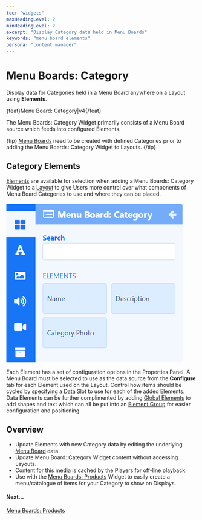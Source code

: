 ```yaml
---
toc: "widgets"
maxHeadingLevel: 2
minHeadingLevel: 2
excerpt: "Display Category data held in Menu Boards"
keywords: "menu board elements"
persona: "content manager"
---
```


# Menu Boards: Category

Display data for Categories held in a Menu Board anywhere on a Layout using **Elements**.

{feat}Menu Board: Category|v4{/feat}

The Menu Boards: Category Widget primarily consists of a Menu Board source which feeds into configured Elements.

{tip}
[Menu Boards](media_menuboards.html) need to be created with defined Categories prior to adding the Menu Boards: Category Widget to Layouts.
{/tip}

## Category Elements

[Elements](layouts_editor#content-data-widgets-and-elements) are available for selection when adding a Menu Boards: Category Widget to a [Layout](layouts_editor.html) to give Users more control over what components of Menu Board Categories to use and where they can be placed.

![Category Elements](img/v4_media_modules_category_elements.png)

Each Element has a set of configuration options in the Properties Panel. A Menu Board must be selected to use as the data source from the **Configure** tab for each Element used on the Layout. Control how items should be cycled by specifying a [Data Slot](layouts_editor.html#content-data-slots) to use for each of the added Elements. Data Elements can be further complimented by adding [Global Elements](layouts_editor.html#content-global-elements) to add shapes and text which can all be put into an [Element Group](layouts_editor.html#content-grouping-elements) for easier configuration and positioning.

## Overview

- Update Elements with new Category data by editing the underlying [Menu Board](media_menuboards.html#content-create-and-configure-categories) data.
- Update Menu Board: Category  Widget content without accessing Layouts.
- Content for this media is cached by the Players for off-line playback.
- Use with the [Menu Boards: Products](media_module_menuboards_products.html) Widget to easily create a menu/catalogue of items for your Category to show on Displays.



#### Next...

[Menu Boards: Products](media_module_menuboards_products.html)